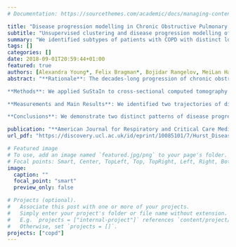 ```yaml
---
# Documentation: https://sourcethemes.com/academic/docs/managing-content/

title: "Disease progression modelling in Chronic Obstructive Pulmonary Disease"
subtitle: "Unsupervised clustering and disease progression modelling of COPD"
summary: "We identified subtypes of patients with COPD with distinct longitudinal progression patterns using a novel machine-learning tool called Subtype and Stage Inference (SuStaIn) and evaluated the potential for unsupervised diseased progression modelling for patient stratification in COPD. We demonstrated two distinct patterns of disease progression in COPD using SuStaIn, likely representing different endotypes. One third of healthy smokers have detectable imaging changes, suggesting a new biomarker of early COPD."
tags: []
categories: []
date: 2018-09-01T20:59:44+01:00
featured: true
authors: [Alexandra Young*, Felix Bragman*, Bojidar Rangelov, MeiLan Han, David Lynch, David J. Hawkes, Daniel C. Alexander and John R. Hurst]
abstract: "**Rationale**: The decades-long progression of chronic obstructive pulmonary disease (COPD) renders identifying different trajectories of disease progression challenging.Objectives: To identify subtypes of patients with COPD with distinct longitudinal progression patterns using a novel machine-learning tool called Subtype and Stage Inference (SuStaIn) and to evaluate the utility of SuStaIn for patient stratification in COPD. \n 

**Methods**: We applied SuStaIn to cross-sectional computed tomography imaging markers in 3,698 Global Initiative for Chronic Obstructive Lung Disease (GOLD) 1-4 patients and 3,479 controls from the COPDGene (COPD Genetic Epidemiology) study to identify subtypes of patients with COPD. We confirmed the identified subtypes and progression patterns using ECLIPSE (Evaluation of COPD Longitudinally to Identify Predictive Surrogate Endpoints) data. We assessed the utility of SuStaIn for patient stratification by comparing SuStaIn subtypes and stages at baseline with longitudinal follow-up data. \n

**Measurements and Main Results**: We identified two trajectories of disease progression in COPD: a Tissue→Airway subtype (n = 2,354, 70.4%), in which small airway dysfunction and emphysema precede large airway wall abnormalities, and an Airway→Tissue subtype (n = 988, 29.6%), in which large airway wall abnormalities precede emphysema and small airway dysfunction. Subtypes were reproducible in ECLIPSE. Baseline stage in both subtypes correlated with future FEV1/FVC decline (r = -0.16 [P < 0.001] in the Tissue→Airway group; r = -0.14 [P = 0.011] in the Airway→Tissue group). SuStaIn placed 30% of smokers with normal lung function at elevated stages, suggesting imaging changes consistent with early COPD. Individuals with early changes were 2.5 times more likely to meet COPD diagnostic criteria at follow-up. \n

**Conclusions**: We demonstrate two distinct patterns of disease progression in COPD using SuStaIn, likely representing different endotypes. One third of healthy smokers have detectable imaging changes, suggesting a new biomarker of early COPD." 

publication: "**American Journal for Respiratory and Critical Care Medicine (acceptance rate < 8%)**"
url_pdf: "https://discovery.ucl.ac.uk/id/eprint/10085101/7/Hurst_Disease%20Progression%20Modelling%20in%20Chronic%20Obstructive%20Pulmonary%20Disease%20%28COPD%29_AAM.pdf"

# Featured image
# To use, add an image named `featured.jpg/png` to your page's folder.
# Focal points: Smart, Center, TopLeft, Top, TopRight, Left, Right, BottomLeft, Bottom, BottomRight.
image:
  caption: ""
  focal_point: "smart"
  preview_only: false

# Projects (optional).
#   Associate this post with one or more of your projects.
#   Simply enter your project's folder or file name without extension.
#   E.g. `projects = ["internal-project"]` references `content/project/deep-learning/index.md`.
#   Otherwise, set `projects = []`.
projects: ["copd"]
---
```

